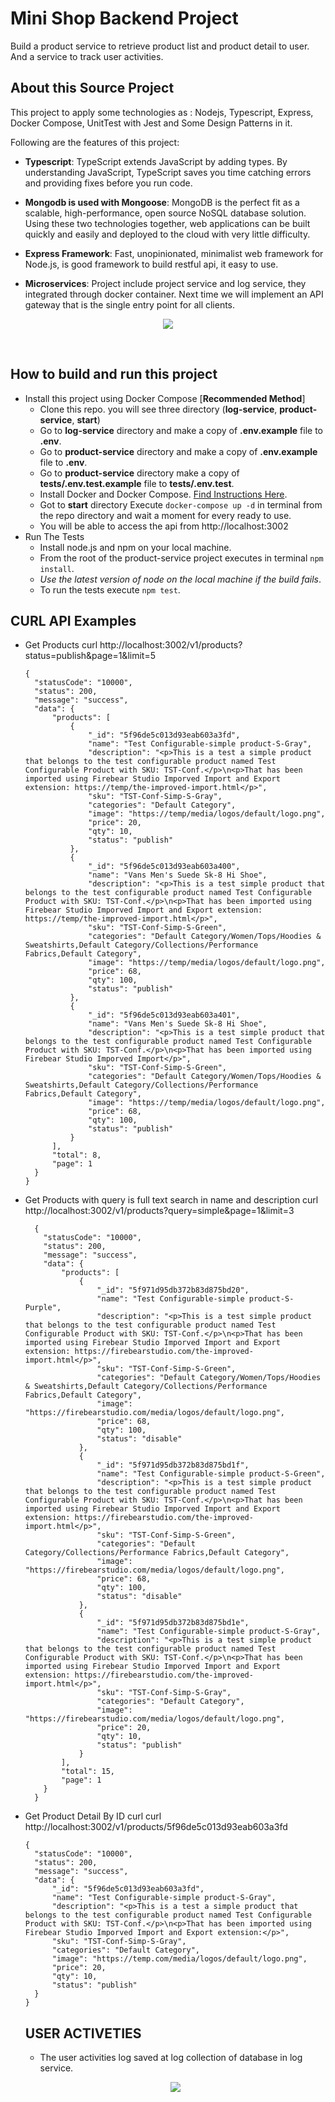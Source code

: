 # Mini Shop Backend Project

Build a product service to retrieve product list and product detail to user. And a service to track user activities.

## About this Source Project

This project to apply some technologies as : Nodejs, Typescript, Express, Docker Compose, UnitTest with Jest and Some Design Patterns in it.

Following are the features of this project:

- **Typescript**: TypeScript extends JavaScript by adding types.
  By understanding JavaScript, TypeScript saves you time catching errors and providing fixes before you run code.

- **Mongodb is used with Mongoose**: MongoDB is the perfect fit as a scalable, high-performance, open source NoSQL database solution. Using these two technologies together, web applications can be built quickly and easily and deployed to the cloud with very little difficulty.

- **Express Framework**: Fast, unopinionated, minimalist web framework for Node.js, is good framework to build restful api, it easy to use.

- **Microservices**: Project include project service and log service, they integrated through docker container. Next time we will implement an API gateway that is the single entry point for all clients.

<p align="center">
    <img src="https://github.com/kahnle/ms_product_user_track/blob/main/product-service/pre-setting/schema.png">
</p>
<br>

## How to build and run this project

- Install this project using Docker Compose [**Recommended Method**]
  - Clone this repo. you will see three directory (**log-service**, **product-service**, **start**)
  - Go to **log-service** directory and make a copy of **.env.example** file to **.env**.
  - Go to **product-service** directory and make a copy of **.env.example** file to **.env**.
  - Go to **product-service** directory make a copy of **tests/.env.test.example** file to **tests/.env.test**.
  - Install Docker and Docker Compose. [Find Instructions Here](https://docs.docker.com/install/).
  - Got to **start** directory Execute `docker-compose up -d` in terminal from the repo directory and wait a moment for every ready to use.
  - You will be able to access the api from http://localhost:3002
- Run The Tests
  - Install node.js and npm on your local machine.
  - From the root of the product-service project executes in terminal `npm install`.
  - _Use the latest version of node on the local machine if the build fails_.
  - To run the tests execute `npm test`.

## CURL API Examples

- Get Products
  curl http://localhost:3002/v1/products\?status\=publish\&page\=1\&limit\=5

  ```
  {
    "statusCode": "10000",
    "status": 200,
    "message": "success",
    "data": {
        "products": [
            {
                "_id": "5f96de5c013d93eab603a3fd",
                "name": "Test Configurable-simple product-S-Gray",
                "description": "<p>This is a test a simple product that belongs to the test configurable product named Test Configurable Product with SKU: TST-Conf.</p>\n<p>That has been imported using Firebear Studio Imporved Import and Export extension: https://temp/the-improved-import.html</p>",
                "sku": "TST-Conf-Simp-S-Gray",
                "categories": "Default Category",
                "image": "https://temp/media/logos/default/logo.png",
                "price": 20,
                "qty": 10,
                "status": "publish"
            },
            {
                "_id": "5f96de5c013d93eab603a400",
                "name": "Vans Men's Suede Sk-8 Hi Shoe",
                "description": "<p>This is a test simple product that belongs to the test configurable product named Test Configurable Product with SKU: TST-Conf.</p>\n<p>That has been imported using Firebear Studio Imporved Import and Export extension: https://temp/the-improved-import.html</p>",
                "sku": "TST-Conf-Simp-S-Green",
                "categories": "Default Category/Women/Tops/Hoodies & Sweatshirts,Default Category/Collections/Performance Fabrics,Default Category",
                "image": "https://temp/media/logos/default/logo.png",
                "price": 68,
                "qty": 100,
                "status": "publish"
            },
            {
                "_id": "5f96de5c013d93eab603a401",
                "name": "Vans Men's Suede Sk-8 Hi Shoe",
                "description": "<p>This is a test simple product that belongs to the test configurable product named Test Configurable Product with SKU: TST-Conf.</p>\n<p>That has been imported using Firebear Studio Imporved Import</p>",
                "sku": "TST-Conf-Simp-S-Green",
                "categories": "Default Category/Women/Tops/Hoodies & Sweatshirts,Default Category/Collections/Performance Fabrics,Default Category",
                "image": "https://temp/media/logos/default/logo.png",
                "price": 68,
                "qty": 100,
                "status": "publish"
            }
        ],
        "total": 8,
        "page": 1
    }
  }
  ```
- Get Products with query is full text search in name and description
  curl http://localhost:3002/v1/products?query=simple&page=1&limit=3
  ```
    {
      "statusCode": "10000",
      "status": 200,
      "message": "success",
      "data": {
          "products": [
              {
                  "_id": "5f971d95db372b83d875bd20",
                  "name": "Test Configurable-simple product-S-Purple",
                  "description": "<p>This is a test simple product that belongs to the test configurable product named Test Configurable Product with SKU: TST-Conf.</p>\n<p>That has been imported using Firebear Studio Imporved Import and Export extension: https://firebearstudio.com/the-improved-import.html</p>",
                  "sku": "TST-Conf-Simp-S-Green",
                  "categories": "Default Category/Women/Tops/Hoodies & Sweatshirts,Default Category/Collections/Performance Fabrics,Default Category",
                  "image": "https://firebearstudio.com/media/logos/default/logo.png",
                  "price": 68,
                  "qty": 100,
                  "status": "disable"
              },
              {
                  "_id": "5f971d95db372b83d875bd1f",
                  "name": "Test Configurable-simple product-S-Green",
                  "description": "<p>This is a test simple product that belongs to the test configurable product named Test Configurable Product with SKU: TST-Conf.</p>\n<p>That has been imported using Firebear Studio Imporved Import and Export extension: https://firebearstudio.com/the-improved-import.html</p>",
                  "sku": "TST-Conf-Simp-S-Green",
                  "categories": "Default Category/Collections/Performance Fabrics,Default Category",
                  "image": "https://firebearstudio.com/media/logos/default/logo.png",
                  "price": 68,
                  "qty": 100,
                  "status": "disable"
              },
              {
                  "_id": "5f971d95db372b83d875bd1e",
                  "name": "Test Configurable-simple product-S-Gray",
                  "description": "<p>This is a test simple product that belongs to the test configurable product named Test Configurable Product with SKU: TST-Conf.</p>\n<p>That has been imported using Firebear Studio Imporved Import and Export extension: https://firebearstudio.com/the-improved-import.html</p>",
                  "sku": "TST-Conf-Simp-S-Gray",
                  "categories": "Default Category",
                  "image": "https://firebearstudio.com/media/logos/default/logo.png",
                  "price": 20,
                  "qty": 10,
                  "status": "publish"
              }
          ],
          "total": 15,
          "page": 1
      }
    }
  ```


- Get Product Detail By ID
  curl curl http://localhost:3002/v1/products/5f96de5c013d93eab603a3fd

  ```
  {
    "statusCode": "10000",
    "status": 200,
    "message": "success",
    "data": {
        "_id": "5f96de5c013d93eab603a3fd",
        "name": "Test Configurable-simple product-S-Gray",
        "description": "<p>This is a test a simple product that belongs to the test configurable product named Test Configurable Product with SKU: TST-Conf.</p>\n<p>That has been imported using Firebear Studio Imporved Import and Export extension:</p>",
        "sku": "TST-Conf-Simp-S-Gray",
        "categories": "Default Category",
        "image": "https://temp.com/media/logos/default/logo.png",
        "price": 20,
        "qty": 10,
        "status": "publish"
    }
  }
  ```

  ## USER ACTIVETIES

  - The user activities log saved at log collection of database in log service.
  <p align="center">
    <img src="https://github.com/kahnle/ms_product_user_track/blob/main/log-service/pre-setting/log_entity.png">
   </p>
